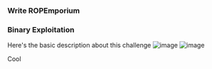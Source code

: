 ### Write ROPEmporium

### Binary Exploitation

Here's the basic description about this challenge
![image](https://user-images.githubusercontent.com/113513376/221390827-ac888633-0d3d-4eeb-9169-327af8c30de5.png)
![image](https://user-images.githubusercontent.com/113513376/221390833-78c42820-3c87-4c0e-9f3a-e8ef07bb9884.png)

Cool 
